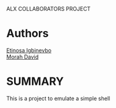 ALX COLLABORATORS PROJECT

# Authors
<a href="https://github.com/etinosa27">Etinosa Igbinevbo</a>
<br/>
<a href="https://github.com/nzubechukwudavid">Morah David</a>

# SUMMARY
This is a project to emulate a simple shell 
